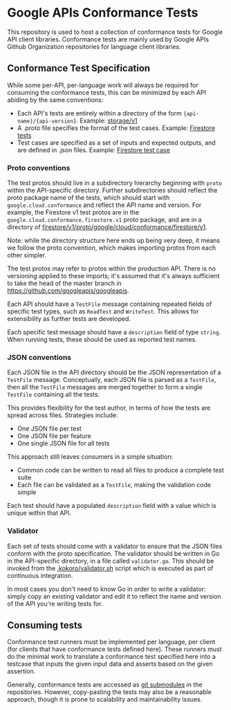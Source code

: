 # Google APIs Conformance Tests

This repository is used to host a collection of conformance tests
for Google API client libraries. Conformance tests are mainly used by
Google APIs Github Organization repositories for language client libraries.

## Conformance Test Specification

While some per-API, per-language work will always be required for
consuming the conformance tests, this can be minimized by each
API abiding by the same conventions:

- Each API's tests are entirely within a directory of the form
`{api-name}/{api-version}`. Example: [storage/v1](https://github.com/googleapis/conformance-tests/blob/master/storage/v1)
- A .proto file specifies the format of the test cases. Example:
[Firestore tests](https://github.com/googleapis/conformance-tests/blob/master/firestore/v1/proto/google/cloud/conformance/firestore/v1/tests.proto)
- Test cases are specified as a set of inputs and expected outputs, and are
defined in .json files. Example: [Firestore test case](https://github.com/googleapis/conformance-tests/blob/master/firestore/v1/testcase/create-nosplit.json)

### Proto conventions

The test protos should live in a subdirectory hierarchy beginning
with `proto` within the API-specific directory. Further
subdirectories should reflect the proto package name of the tests,
which should start with `google.cloud.conformance` and reflect the
API name and version. For example, the Firestore v1 test protos are
in the `google.cloud.conformance.firestore.v1` proto package, and
are in a directory of
[firestore/v1/proto/google/cloud/conformance/firestore/v1](https://github.com/googleapis/conformance-tests/tree/master/firestore/v1/proto/google/cloud/conformance/firestore/v1).

Note: while the directory structure here ends up being very deep, it
means we follow the proto convention, which makes importing protos
from each other simpler.

The test protos may refer to protos within the production API. There
is no versioning applied to these imports; it's assumed that it's
always sufficient to take the head of the master branch in
https://github.com/googleapis/googleapis.

Each API should have a `TestFile` message containing repeated fields
of specific test types, such as `ReadTest` and `WriteTest`. This
allows for extensibility as further tests are developed.

Each specific test message should have a `description` field of type
`string`. When running tests, these should be used as reported test names.

### JSON conventions

Each JSON file in the API directory should be the JSON
representation of a `TestFile` message. Conceptually, each JSON file
is parsed as a `TestFile`, then all the `TestFile` messages are
merged together to form a single `TestFile` containing all the tests.

This provides flexibility for the test author, in terms of how the
tests are spread across files. Strategies include:

- One JSON file per test
- One JSON file per feature
- One single JSON file for all tests

This approach still leaves consumers in a simple situation:

- Common code can be written to read all files to produce a complete
test suite
- Each file can be validated as a `TestFile`, making the validation code
simple

Each test should have a populated `description` field with a value
which is unique within that API.

### Validator

Each set of tests should come with a validator to ensure that the
JSON files conform with the proto specification. The validator
should be written in Go in the API-specific directory, in a file
called `validator.go`. This should be invoked from the
[.kokoro/validator.sh](https://github.com/googleapis/conformance-tests/tree/master/.kokoro/validator.sh)
script which is executed as part of continuous integration.

In most cases you don't need to know Go in order to write a
validator: simply copy an existing validator and edit it to reflect
the name and version of the API you're writing tests for.

## Consuming tests

Conformance test runners must be implemented per language, per client (for
clients that have conformance tests defined here). These runners must do the
minimal work to translate a conformance test specified here into a testcase
that inputs the given input data and asserts based on the given assertion.

Generally, conformance tests are accessed as [git submodules](https://git-scm.com/book/en/v2/Git-Tools-Submodules)
in the repositories. However, copy-pasting the tests may also be a reasonable
approach, though it is prone to scalability and maintainability issues.
